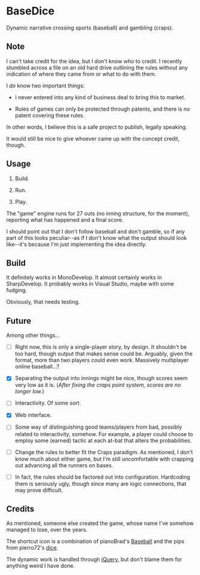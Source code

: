 BaseDice
========

Dynamic narrative crossing sports (baseball) and gambling (craps).

Note
----

I can't take credit for the idea, but I don't know _who_ to credit.  I recently stumbled across a file on an old hard drive outlining the rules without any indication of where they came from or what to do with them.

I _do_ know two important things:

 - I never entered into any kind of business deal to bring this to market.

 - Rules of games can only be protected through patents, and there is no patent covering these rules.

In other words, I believe this is a safe project to publish, legally speaking.

It would still be nice to give whoever came up with the concept credit, though.

Usage
-----

 1. Build.

 2. Run.

 3. Play.

The "game" engine runs for 27 outs (no inning structure, for the moment), reporting what has happened and a final score.

I should point out that I don't follow baseball and don't gamble, so if any part of this looks peculiar--as if I don't know what the output should look like--it's because I'm just implementing the idea directly.

Build
-----

It definitely works in MonoDevelop. It almost certainly works in SharpDevelop. It probably works in Visual Studio, maybe with some fudging.

Obviously, that needs testing.

Future
------

Among other things...

 - [ ] Right now, this is only a single-player story, by design.  It shouldn't be too hard, though output that makes sense could be.  Arguably, given the format, more than two players could even work.  Massively multiplayer online baseball...?

 - [X] Separating the output into innings might be nice, though scores seem very low as it is.  (_After fixing the craps point system, scores are no longer low._)

 - [ ] Interactivity.  Of some sort.

 - [X] Web interface.

 - [ ] Some way of distinguishing good teams/players from bad, possibly related to interactivity, somehow.  For example, a player could choose to employ some (earned) tactic at each at-bat that alters the probabilities.

 - [ ] Change the rules to better fit the Craps paradigm.  As mentioned, I don't know much about either game, but I'm still uncomfortable with crapping out advancing all the runners on bases.

 - [ ] In fact, the rules should be factored out into configuration.  Hardcoding them is seriously ugly, though since many are logic connections, that may prove difficult.

Credits
-------

As mentioned, someone else created the game, whose name I've somehow managed to lose, over the years.

The shortcut icon is a combination of pianoBrad's [Baseball](https://openclipart.org/detail/75919/baseball-by-pianobrad) and the pips from pierro72's [dice](https://openclipart.org/detail/181176/dice-by-pierro72-181176).

The dynamic work is handled through [jQuery](https://jquery.com/), but don't blame them for anything weird I have done.
